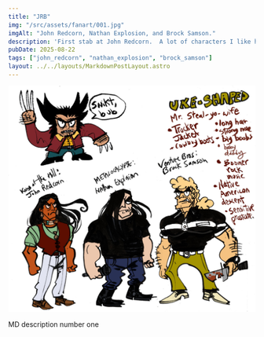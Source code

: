 ```yaml
---
title: "JRB"
img: "/src/assets/fanart/001.jpg"
imgAlt: "John Redcorn, Nathan Explosion, and Brock Samson."
description: 'First stab at John Redcorn.  A lot of characters I like have a lot in common.'
pubDate: 2025-08-22
tags: ["john_redcorn", "nathan_explosion", "brock_samson"]
layout: ../../layouts/MarkdownPostLayout.astro
---
```


![asdf](/src/assets/fanart/001.jpg "asdf")

MD description number one